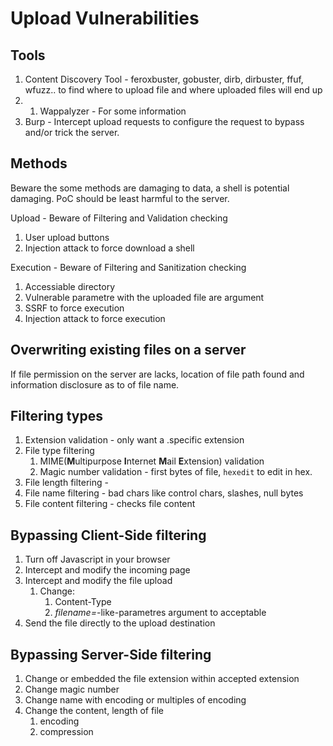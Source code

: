 # Upload Vulnerabilities


## Tools
1. Content Discovery Tool - feroxbuster, gobuster, dirb, dirbuster, ffuf, wfuzz.. to find where to upload file and where uploaded files will end up
2. 1. Wappalyzer - For some information
3. Burp - Intercept upload requests to configure the request to bypass and/or trick the server.

## Methods 
Beware the some methods are damaging to data, a shell is potential damaging. PoC should be least harmful to the server.

Upload - Beware of Filtering and Validation checking
1. User upload buttons
2. Injection attack to force download a shell

Execution - Beware of Filtering and Sanitization checking
1. Accessiable directory 
2. Vulnerable parametre with the uploaded file are argument
3. SSRF to force execution 
4. Injection attack to force execution

## Overwriting existing files on a server
If file permission on the server are lacks, location of file path found and information disclosure as to of file name. 
 
##  Filtering types
1. Extension validation - only want a .specific extension
2. File type filtering 
	1. MIME(**M**ultipurpose **I**nternet **M**ail **E**xtension) validation 
	2. Magic number validation - first bytes of file, `hexedit` to edit in hex.
3. File length filtering  -
4. File name filtering - bad chars like control chars, slashes, null bytes
5. File content filtering - checks file content
 
 
##  Bypassing Client-Side filtering
1.  Turn off Javascript in your browser
2.  Intercept and modify the incoming page
3.  Intercept and modify the file upload
	1. Change:
		1. Content-Type
		2. *filename=*-like-parametres argument to acceptable
4.  Send the file directly to the upload destination

## Bypassing Server-Side filtering
1. Change or embedded the file extension within accepted extension
2. Change magic number
3. Change name with encoding or multiples of encoding 
4. Change the content, length of file
	1. encoding
	2. compression